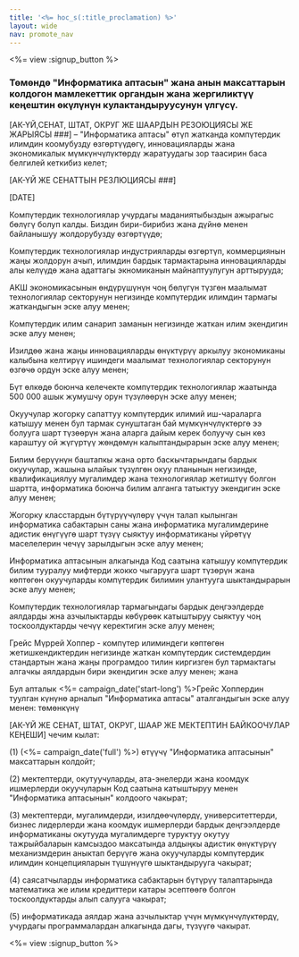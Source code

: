 ```yaml
---
title: '<%= hoc_s(:title_proclamation) %>'
layout: wide
nav: promote_nav
---
```

<%= view :signup_button %>

### Төмөндө "Информатика аптасын" жана анын максаттарын колдогон мамлекеттик органдын жана жергиликтүү кеңештин өкүлүнүн кулактандыруусунун үлгүсү.

  
[АК-ҮЙ,СЕНАТ, ШТАТ, ОКРУГ ЖЕ ШААРДЫН РЕЗОЮЦИЯСЫ ЖЕ ЖАРЫЯСЫ ###] – "Информатика аптасы" өтүп жатканда компүтердик илимдин коомубузду өзгөртүүдөгү, инновацияларды жана экономикалык мүмкүнчүлүктөрдү жаратуудагы зор таасирин баса белгилей кеткибиз келет;

[АК-ҮЙ ЖЕ СЕНАТТЫН РЕЗЛЮЦИЯСЫ ###]

[DATE]

Компүтердик технологиялар учурдагы маданиятыбыздын ажырагыс бөлүгү болуп калды. Биздин бири-бирибиз жана дүйнө менен байланышуу жолдорубузду өзгөртүүдө;

Компүтердик технологиялар индустрияларды өзгөртүп, коммерциянын жаңы жолдорун ачып, илимдин бардык тармактарына инновацияларды алы келүүдө жана адаттагы экномиканын майнаптуулугун арттырууда;

АКШ экономикасынын өндүрүшүнүн чоң бөлүгүн түзгөн маалымат технологиялар секторунун негизинде компүтердик илимдин тармагы жаткандыгын эске алуу менен;

Компүтердик илим санарип заманын негизинде жаткан илим экендигин эске алуу менен;

Изилдөө жана жаңы инновацияларды өнүктүрүү аркылуу экономиканы калыбына келтирүү ишиндеги маалымат технологиялар секторунун өзгөчө ордун эске алуу менен;

Бүт өлкөдө боюнча келечекте компүтердик технологиялар жаатында 500 000 ашык жумушчу орун түзүлөөрүн эске алуу менен;

Окуучулар жогорку сапаттуу компүтердик илимий иш-чараларга катышуу менен бул тармак сунуштаган бай мүмкүнчүлүктөргө ээ болууга шарт түзөөрүн жана аларга дайым керек болуучу сын көз караштуу ой жүгүртүү жөндөмүн калыптандырарын эске алуу менен;

Билим берүүнүн баштапкы жана орто баскычтарындагы бардык окуучулар, жашына ылайык түзүлгөн окуу планынын негизинде, квалификациялуу мугалимдер жана технологиялар жетиштүү болгон шартта, информатика боюнча билим алганга татыктуу экендигин эске алуу менен;

Жогорку класстардын бүтүрүүчүлөрү үчүн талап кылынган информатика сабактарын саны жана информатика мугалимдерине адистик өнүгүүгө шарт түзүү сыяктуу информатиканы үйрөтүү маселелерин чечүү зарылдыгын эске алуу менен;

Информатика аптасынын алкагында Код саатына катышуу компүтердик билим тууралуу мифтерди жокко чыгарууга шарт түзөрүн жана көптөгөн окуучуларды компүтердик билимин улантууга шыктандырарын эске алуу менен;

Компүтердик технологиялар тармагындагы бардык деңгээлдерде аялдарды жна азчылыктарды көбүрөөк катыштыруу сыяктуу чоң тоскоолдуктарды чечүү керектигин эске алуу менен;

Грейс Мүррей Хоппер - компүтер илиминдеги көптөгөн жетишкендиктердин негизинде жаткан компүтердик системдердин стандартын жана жаңы програмдоо тилин киргизген бул тармактагы алгачкы аялдардын бири экендигин эске алуу менен; жана

Бул апталык <%= campaign_date('start-long') %>Грейс Хоппердин туулган күнүнө арналып "Информатика аптасы" аталгандыгын эске алуу менен: төмөнкүнү

[АК-ҮЙ ЖЕ СЕНАТ, ШТАТ, ОКРУГ, ШААР ЖЕ МЕКТЕПТИН БАЙКООЧУЛАР КЕҢЕШИ] чечим кылат:

(1) (<%= campaign_date('full') %>) өтүүчү "Информатика аптасынын" максаттарын колдойт;

(2) мектептерди, окутуучуларды, ата-энелерди жана коомдук ишмерлерди окуучуларын Код саатына катыштыруу менен "Информатика аптасынын" колдоого чакырат;

(3) мектептерди, мугалимдерди, изилдөөчүлөрдү, университеттерди, бизнес лидерлерди жана коомдук ишмерлерди бардык деңгээлдерде информатиканы окутууда мугалимдерге туруктуу окутуу тажрыйбаларын камсыздоо максатында алдыңкы адистик өнүктүрүү механизмдерин аныктап берүүгө жана окуучуларды компүтердик илимдин концепцияларын түшүнүүгө шыктандырууга чакырат;

(4) саясатчыларды информатика сабактарын бүтүрүү талаптарында математика же илим кредиттери катары эсептөөгө болгон тоскоолдуктарды алып салууга чакырат;

(5) информатикада аялдар жана азчылыктар үчүн мүмкүнчүлүктөрдү, учурдагы программалардан алкагында дагы, түзүүгө чакырат.

<%= view :signup_button %>